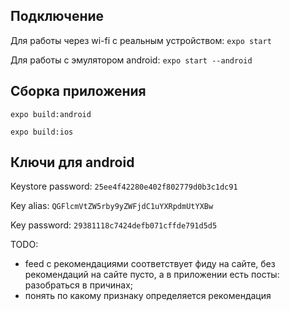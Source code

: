   ## Подключение
  
  Для работы через wi-fi с реальным устройством: `expo start`
  
  Для работы с эмулятором android: `expo start --android`
  
  ## Сборка приложения
  
  `expo build:android`
  
  `expo build:ios`
  
  ## Ключи для android
  
  Keystore password: `25ee4f42280e402f802779d0b3c1dc91`
  
  Key alias:         `QGFlcmVtZW5rby9yZWFjdC1uYXRpdmUtYXBw`
  
  Key password:      `29381118c7424defb071cffde791d5d5`
  
  TODO:
  - feed с рекомендациями соответствует фиду на сайте, без рекомендаций на сайте пусто, а
  в приложении есть посты: разобраться в причинах;
  - понять по какому признаку определяется рекомендация